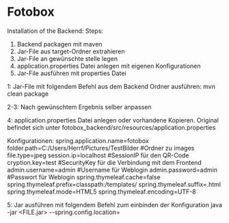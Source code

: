 # Fotobox
Installation of the Backend:
Steps:
  1. Backend packagen mit maven
  2. Jar-File aus target-Ordner extrahieren
  3. Jar-File an gewünschte stelle legen
  4. application.properties Datei anlegen mit eigenen Konfigurationen
  5. Jar-File ausführen mit properties Datei


1: Jar-File mit folgendem Befehl aus dem Backend Ordner ausführen:
mvn clean package

2-3: Nach gewünschtem Ergebnis selber anpassen
  
4: application.properties Datei anlegen oder vorhandene Kopieren.
Original befindet sich unter fotobox_backend/src/resources/application.properties

Konfigurationen:
spring.application.name=fotobox
folder.path=C:/Users/Herrf/Pictures/TestBilder #Ordner zu images
file.type=jpeg
session.ip=localhost #SessionIP für den QR-Code
cryption.key=test #SecurityKey für die Verbindung mit dem Frontend
admin.username=admin #Username für Weblogin
admin.password=admin #Passwort für Weblogin
spring.thymeleaf.cache=false
spring.thymeleaf.prefix=classpath:/templates/
spring.thymeleaf.suffix=.html
spring.thymeleaf.mode=HTML5
spring.thymeleaf.encoding=UTF-8

5: Jar ausführen mit folgendem Befehl zum einbinden der Konfiguration
java -jar <FILE.jar> --spring.config.location=<PATH to application.properties>
